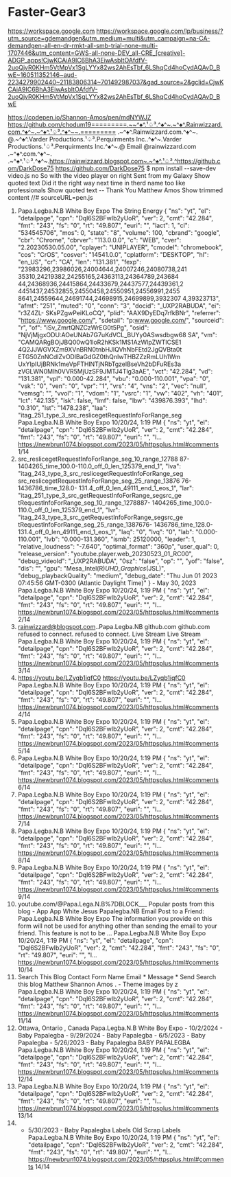# Faster-Gear3
https://workspace.google.com
https://workspace.google.com/lp/business/?utm_source=gdemandgen&utm_medium=multi&utm_campaign=na-CA-demandgen-all-en-dr-rmkt-all-smb-trial-none-multi-1707446&utm_content=GWS-all-none-DEV_all-CRE_[creative]-ADGP_apps!CjwKCAiA9IC6BhA3EiwAsbltOAfdfV-2uoQjvR0KHm5VtMpVx1SgLYYx82ws2AhEsTbf_6LShqCd4hoCydAQAvD_BwE~160511352146~aud-2234279902440~21183806314~701492987037&gad_source=2&gclid=CjwKCAiA9IC6BhA3EiwAsbltOAfdfV-2uoQjvR0KHm5VtMpVx1SgLYYx82ws2AhEsTbf_6LShqCd4hoCydAQAvD_BwE

https://codepen.io/Shannon-Amos/pen/mdNYWJZ
https://github.com/chodum19=========.~~^♠^.¹♤³.^♠^~.~^♠^.Rainwizzard.com.^♠^~.~^♠^.¹♤³.^♠^~~.========= .~^♠^.Rainwizzard.com.^♠^~. @.~^♠^.Varder Productions.¹♤³.Perquirments Inc..^♠^~.Varder Productions.¹♤³.Perquirments Inc.^♠^~.@ Email @rainwizzard.com .~^♠^.com.^♠^~. .~^♠^.¹♤³.^♠^~.https://rainwizzard.blogspot.com~.~^♠^.¹♤³.^https://github.com/DarkDose75 https://github.com/DarkDose75 $ npm install --save-dev video.js no
So with the video player on right Sent from my Galaxy Show quoted text Did it the right way next time in therd name too like professionals Show quoted text -- Thank You Matthew Amos Show trimmed content //# sourceURL=pen.js

[
](https://www.slideshare.net/slideshow/papa-legba-nb-white-boy-expo-2360-plus-pagesgoogle-com/273409254)

1. Papa.Legba.N.B White Boy Expo The String Energy { "ns": "yt", "el": "detailpage", "cpn": "Dql6S2BFwIb2yUoR", "ver": 2, "cmt": "42.284", "fmt": "243", "fs": "0", "rt": "49.807", "euri": "", "lact": 1, "cl": "534545706", "mos": 0, "state": "8", "volume": 100, "cbrand": "google", "cbr": "Chrome", "cbrver": "113.0.0.0", "c": "WEB", "cver": "2.20230530.05.00", "cplayer": "UNIPLAYER", "cmodel": "chromebook", "cos": "CrOS", "cosver": "14541.0.0", "cplatform": "DESKTOP", "hl": "en_US", "cr": "CA", "len": "131.381", "fexp": "23983296,23986026,24004644,24007246,24080738,241 35310,24219382,24255165,24363113,24364789,243684 44,24368936,24415864,24433679,24437577,24439361,2 4451437,24532855,24550458,24550951,24556991,2455 8641,24559644,24691744,24698915,24699899,3932307 4,39323713", "afmt": "251", "muted": "0", "conn": "3", "docid": "_UXP2RABUDA", "ei": "r3Z4ZL- SKsPZgwPeiKLoCQ", "plid": "AAX9DyEDq7rfkBNr", "referrer": "https://www.google.com/", "sdetail": "p:www.google.com/", "sourceid": "r", "of": "iSv_ZmrtQNZCzWrEG0t5Pg", "osid": "NjVjMjgxODU:AOeUNAb7G7uKdVCL_BUYy0ASwsdbgw68 SA", "vm": "CAMQARgBOjJBQ00wQ1loR2hKSk1MS1AzWlpZWTlCSE1 4Q2JJWGVXZm9XVnBRN0tnbHJlQVhNbFEtd2JgQVBta0t ETG50ZnNCdlZvODlBaGdGZ0thQnIwTHBZZzRmLUh1Wm UxYlpIUjBRNk1meVpFTHlNTjNRbTgzelBseVh2bDFuREs3a zVGLWN0Mlh0VVR5MjUzSF9JMTJ4Tlg3aAE", "vct": "42.284", "vd": "131.381", "vpl": "0.000-42.284", "vbu": "0.000-110.001", "vpa": "0", "vsk": "0", "ven": "0", "vpr": "1", "vrs": "4", "vns": "2", "vec": "null", "vemsg": "", "vvol": "1", "vdom": "1", "vsrc": "1", "vw": "402", "vh": "401", "lct": "42.135", "lsk": false, "lmf": false, "lbw": "439876.393", "lhd": "0.310", "lst": "1478.238", "laa": "itag_251_type_3_src_reslicegetRequestInfoForRange_seg Papa.Legba.N.B White Boy Expo 10/20/24, 1:19 PM { "ns": "yt", "el": "detailpage", "cpn": "Dql6S2BFwIb2yUoR", "ver": 2, "cmt": "42.284", "fmt": "243", "fs": "0", "rt": "49.807", "euri": "", "l… https://newbrun1074.blogspot.com/2023/05/httpsplus.html#comments 1/14
2. src_reslicegetRequestInfoForRange_seg_10_range_12788 87-1404265_time_100.0-110.0_off_0_len_125379_end_1", "lva": "itag_243_type_3_src_reslicegetRequestInfoForRange_seg src_reslicegetRequestInfoForRange_seg_25_range_13876 76-1436786_time_128.0- 131.4_off_0_len_49111_end_1_eos_1", "lar": "itag_251_type_3_src_getRequestInfoForRange_segsrc_ge tRequestInfoForRange_seg_10_range_1278887- 1404265_time_100.0-110.0_off_0_len_125379_end_1", "lvr": "itag_243_type_3_src_getRequestInfoForRange_segsrc_ge tRequestInfoForRange_seg_25_range_1387676- 1436786_time_128.0- 131.4_off_0_len_49111_end_1_eos_1", "laq": "0", "lvq": "0", "lab": "0.000-110.001", "lvb": "0.000-131.360", "ismb": 25120000, "leader": 1, "relative_loudness": "-7.640", "optimal_format": "360p", "user_qual": 0, "release_version": "youtube.player.web_20230523_01_RC00", "debug_videoId": "_UXP2RABUDA", "0sz": "false", "op": "", "yof": "false", "dis": "", "gpu": "Mesa_Intel(R)_UHD_Graphics_(JSL)", "debug_playbackQuality": "medium", "debug_date": "Thu Jun 01 2023 07:45:56 GMT-0300 (Atlantic Daylight Time)" } - May 30, 2023 Papa.Legba.N.B White Boy Expo 10/20/24, 1:19 PM { "ns": "yt", "el": "detailpage", "cpn": "Dql6S2BFwIb2yUoR", "ver": 2, "cmt": "42.284", "fmt": "243", "fs": "0", "rt": "49.807", "euri": "", "l… https://newbrun1074.blogspot.com/2023/05/httpsplus.html#comments 2/14
3. rainwizzard@blogspot.com..Papa.Legba.NB github.com github.com refused to connect. refused to connect. Live Stream Live Stream Papa.Legba.N.B White Boy Expo 10/20/24, 1:19 PM { "ns": "yt", "el": "detailpage", "cpn": "Dql6S2BFwIb2yUoR", "ver": 2, "cmt": "42.284", "fmt": "243", "fs": "0", "rt": "49.807", "euri": "", "l… https://newbrun1074.blogspot.com/2023/05/httpsplus.html#comments 3/14
4. https://youtu.be/LZyqb1iqfC0 https://youtu.be/LZyqb1iqfC0 Papa.Legba.N.B White Boy Expo 10/20/24, 1:19 PM { "ns": "yt", "el": "detailpage", "cpn": "Dql6S2BFwIb2yUoR", "ver": 2, "cmt": "42.284", "fmt": "243", "fs": "0", "rt": "49.807", "euri": "", "l… https://newbrun1074.blogspot.com/2023/05/httpsplus.html#comments 4/14
5. Papa.Legba.N.B White Boy Expo 10/20/24, 1:19 PM { "ns": "yt", "el": "detailpage", "cpn": "Dql6S2BFwIb2yUoR", "ver": 2, "cmt": "42.284", "fmt": "243", "fs": "0", "rt": "49.807", "euri": "", "l… https://newbrun1074.blogspot.com/2023/05/httpsplus.html#comments 5/14
6. Papa.Legba.N.B White Boy Expo 10/20/24, 1:19 PM { "ns": "yt", "el": "detailpage", "cpn": "Dql6S2BFwIb2yUoR", "ver": 2, "cmt": "42.284", "fmt": "243", "fs": "0", "rt": "49.807", "euri": "", "l… https://newbrun1074.blogspot.com/2023/05/httpsplus.html#comments 6/14
7. Papa.Legba.N.B White Boy Expo 10/20/24, 1:19 PM { "ns": "yt", "el": "detailpage", "cpn": "Dql6S2BFwIb2yUoR", "ver": 2, "cmt": "42.284", "fmt": "243", "fs": "0", "rt": "49.807", "euri": "", "l… https://newbrun1074.blogspot.com/2023/05/httpsplus.html#comments 7/14
8. Papa.Legba.N.B White Boy Expo 10/20/24, 1:19 PM { "ns": "yt", "el": "detailpage", "cpn": "Dql6S2BFwIb2yUoR", "ver": 2, "cmt": "42.284", "fmt": "243", "fs": "0", "rt": "49.807", "euri": "", "l… https://newbrun1074.blogspot.com/2023/05/httpsplus.html#comments 8/14
9. Papa.Legba.N.B White Boy Expo 10/20/24, 1:19 PM { "ns": "yt", "el": "detailpage", "cpn": "Dql6S2BFwIb2yUoR", "ver": 2, "cmt": "42.284", "fmt": "243", "fs": "0", "rt": "49.807", "euri": "", "l… https://newbrun1074.blogspot.com/2023/05/httpsplus.html#comments 9/14
10. youtube.com/@Papa.Lega.N.B%7DBLOCK___ Popular posts from this blog - App App White Jesus Papalegba.NB Email Post to a Friend: Papa.Legba.N.B White Boy Expo The information you provide on this form will not be used for anything other than sending the email to your friend. This feature is not to be … Papa.Legba.N.B White Boy Expo 10/20/24, 1:19 PM { "ns": "yt", "el": "detailpage", "cpn": "Dql6S2BFwIb2yUoR", "ver": 2, "cmt": "42.284", "fmt": "243", "fs": "0", "rt": "49.807", "euri": "", "l… https://newbrun1074.blogspot.com/2023/05/httpsplus.html#comments 10/14
11. Search This Blog Contact Form Name Email * Message * Send Search this blog Matthew Shannon Amos . - Theme images by z Papa.Legba.N.B White Boy Expo 10/20/24, 1:19 PM { "ns": "yt", "el": "detailpage", "cpn": "Dql6S2BFwIb2yUoR", "ver": 2, "cmt": "42.284", "fmt": "243", "fs": "0", "rt": "49.807", "euri": "", "l… https://newbrun1074.blogspot.com/2023/05/httpsplus.html#comments 11/14
12. Ottawa, Ontario , Canada Papa.Legba.N.B White Boy Expo - 10/2/2024 - Baby Papalegba - 9/29/2024 - Baby Papalegba - 6/5/2023 - Baby Papalegba - 5/26/2023 - Baby Papalegba BABY PAPALEGBA Papa.Legba.N.B White Boy Expo 10/20/24, 1:19 PM { "ns": "yt", "el": "detailpage", "cpn": "Dql6S2BFwIb2yUoR", "ver": 2, "cmt": "42.284", "fmt": "243", "fs": "0", "rt": "49.807", "euri": "", "l… https://newbrun1074.blogspot.com/2023/05/httpsplus.html#comments 12/14
13. Papa.Legba.N.B White Boy Expo 10/20/24, 1:19 PM { "ns": "yt", "el": "detailpage", "cpn": "Dql6S2BFwIb2yUoR", "ver": 2, "cmt": "42.284", "fmt": "243", "fs": "0", "rt": "49.807", "euri": "", "l… https://newbrun1074.blogspot.com/2023/05/httpsplus.html#comments 13/14
14. - 5/30/2023 - Baby Papalegba Labels Old Scrap Labels Papa.Legba.N.B White Boy Expo 10/20/24, 1:19 PM { "ns": "yt", "el": "detailpage", "cpn": "Dql6S2BFwIb2yUoR", "ver": 2, "cmt": "42.284", "fmt": "243", "fs": "0", "rt": "49.807", "euri": "", "l… https://newbrun1074.blogspot.com/2023/05/httpsplus.html#comments 14/14

